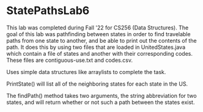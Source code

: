 # StatePathsLab6

This lab was completed during Fall '22 for CS256 (Data Structures).
The goal of this lab was pathfinding between states in order to find travelable paths from one state to another, and be able
to print out the contents of the path.
It does this by using two files that are loaded in UnitedStates.java which contain a file of states and another with their corresponding codes.
These files are contiguous-use.txt and codes.csv.

Uses simple data structures like arraylists to complete the task. 

PrintState() will list all of the neighboring states for each state in the US. 

The findPath() method takes two arguments, the string abbreviation for two states, and will return whether or not such a path between the states exist.
